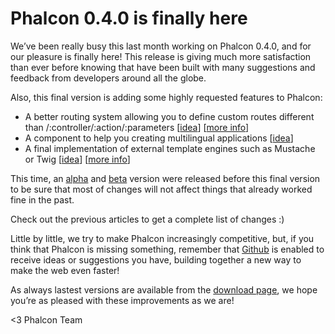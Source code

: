 Phalcon 0.4.0 is finally here
=============================

We’ve been really busy this last month working on Phalcon 0.4.0, and for our 
pleasure is finally here! This release is giving much more satisfaction than 
ever before knowing that have been built with many suggestions and feedback 
from developers around all the globe.

Also, this final version is adding some highly requested features to Phalcon:

- A better routing system allowing you to define custom routes different than 
    /:controller/:action/:parameters
    [[idea](https://phalcon.uservoice.com/admin/forums/154026-general/suggestions/2884092-custom-routing)] 
    [[more info](https://docs.phalconphp.com/en/latest/reference/routing.html)]
- A component to help you creating multilingual applications
    [[idea](http://phalcon.uservoice.com/forums/154026-general/suggestions/2766990-native-multi-language-support)]
- A final implementation of external template engines such as Mustache or Twig
    [[idea](https://phalcon.uservoice.com/forums/154026-general/suggestions/2867335-support-for-template-systems)]
    [[more info](https://docs.phalconphp.com/en/latest/reference/views.html#template-engines)]

This time, an 
[alpha](https://blog.phalconphp.com/post/introducing-phalcon-0-4-0-alpha)
and
[beta](https://blog.phalconphp.com/post/help-test-phalcon-0-4-0) version were 
released before this final version to be sure that most of changes will not 
affect things that already worked fine in the past. 

Check out the previous articles to get a complete list of changes :)

Little by little, we try to make Phalcon increasingly competitive, but, if you 
think that Phalcon is missing something, remember that 
[Github](https://github.com/phalcon/cphalcon/issues) is enabled to receive 
ideas or suggestions you have, building together a new way to make the web even 
faster!

As always lastest versions are available from the 
[download page](https://phalconphp.com/download), we hope you’re as pleased 
with these improvements as we are!

<3 Phalcon Team

